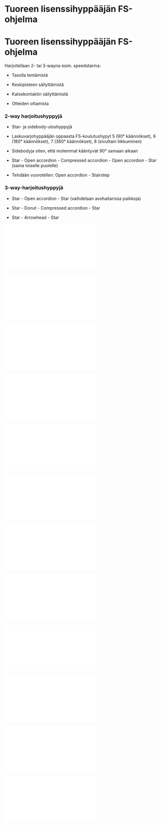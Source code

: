 # Tuoreen lisenssihyppääjän FS-ohjelma

 Tuoreen lisenssihyppääjän FS-ohjelma  
======================================

Harjoitellaan 2- tai 3-wayna esim. speedstarina:

-   Tasolla lentämistä

-   Keskipisteen säilyttämistä

-   Katsekontaktin säilyttämistä

-   Otteiden ottamista

###  2-way harjoitushyppyjä  

-   Star- ja sidebody-uloshyppyjä

-   Laskuvarjohyppääjän oppaasta FS-koulutushypyt 5 (90° käännökset), 6
    (180° käännökset), 7 (360° käännökset), 8 (sivuttain liikkuminen)

-   Sidebodyja siten, että molemmat kääntyvät 90° samaan aikaan

-   Star - Open accordion - Compressed accordion - Open accordion - Star
    (sama toiselle puolelle)

-   Tehdään vuorotellen: Open accordion - Stairstep

###  3-way-harjoitushyppyjä  

-   Star - Open accordion - Star (vaihdetaan avohaitarissa paikkoja)

-   Star - Donut - Compressed accordion - Star

-   Star - Arrowhead - Star

![image](/kuvat/2-way-star.pdf)

![image](/kuvat/2-way-open-accordion.pdf)

![image](/kuvat/2-way-accordion.pdf)

![image](/kuvat/Sidebody.pdf)

![image](/kuvat/Caterpillar.pdf)

![image](/kuvat/2-way-stairstep.pdf)

![image](/kuvat/3-way-star.pdf)

![image](/kuvat/3-way-sidebody.pdf)

![image](/kuvat/3-way-open-accordion.pdf)

![image](/kuvat/3-way-accordion.pdf)

![image](/kuvat/3-way-donut.pdf)

![image](/kuvat/3-way-arrowhead.pdf)
